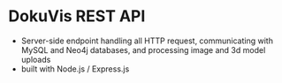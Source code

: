 # DokuVis REST API
* Server-side endpoint handling all HTTP request, communicating with MySQL and Neo4j databases, and processing image and 3d model uploads
* built with Node.js / Express.js
